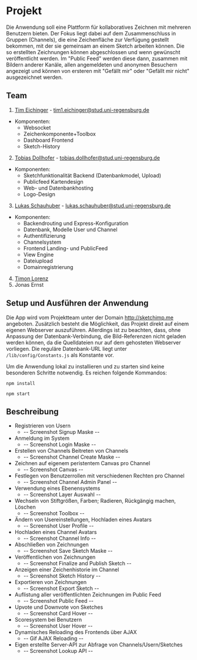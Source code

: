 # Projekt

Die Anwendung soll eine Plattform für kollaboratives Zeichnen mit mehreren Benutzern bieten. Der Fokus liegt dabei auf dem Zusammenschluss in Gruppen (Channels), die eine Zeichenfläche zur Verfügung gestellt bekommen, mit der sie gemeinsam an einem Sketch arbeiten können. Die so erstellten Zeichnungen können abgeschlossen und wenn gewünscht veröffentlicht werden. Im "Public Feed" werden diese dann, zusammen mit Bildern anderer Kanäle, allen angemeldeten und anonymen Besuchern angezeigt und können von ersteren mit "Gefällt mir" oder "Gefällt mir nicht" ausgezeichnet werden.

## Team

1. [Tim Eichinger](https://github.com/eichingertim) - tim1.eichinger@stud.uni-regensburg.de
  * Komponenten: 
    * Websocket 
    * Zeichenkomponente+Toolbox
    * Dashboard Frontend
    * Sketch-History
2. [Tobias Dollhofer](https://github.com/tobiasdollhofer) - tobias.dollhofer@stud.uni-regensburg.de
  * Komponenten: 
    * Sketchfunktionalität Backend (Datenbankmodel, Upload) 
    * Publicfeed Kartendesign 
    * Web- und Datenbankhosting
    * Logo-Design
3. [Lukas Schauhuber](https://github.com/luggaesch) - lukas.schauhuber@stud.uni-regensburg.de
  * Komponenten: 
    * Backendrouting und Express-Konfiguration
    * Datenbank, Modelle User und Channel
    * Authentifizierung
    * Channelsystem
    * Frontend Landing- und PublicFeed
    * View Engine
    * Dateiupload
    * Domainregistrierung
4. [Timon Lorenz](https://github.com/TimmensOne)
5. Jonas Ernst

## Setup und Ausführen der Anwendung

Die App wird vom Projektteam unter der Domain http://sketchimp.me angeboten.
Zusätzlich besteht die Möglichkeit, das Projekt direkt auf einem eigenen Webserver auszuführen.
Allerdings ist zu beachten, dass, ohne Anpassung der Datenbank-Verbindung, die Bild-Referenzen nicht geladen werden können, da die Quelldateien nur auf dem gehosteten Webserver vorliegen. Die reguläre Datenbank-URL liegt unter `/lib/config/Constants.js` als Konstante vor.

Um die Anwendung lokal zu installieren und zu starten sind keine besonderen Schritte notwendig. 
Es reichen folgende Kommandos:

```npm install```

```npm start```

## Beschreibung

* Registrieren von Usern
  * -- Screenshot Signup Maske --
* Anmeldung im System
  * -- Screenshot Login Maske --
* Erstellen von Channels Beitreten von Channels
  * -- Screenshot Channel Create Maske --
* Zeichnen auf eigenem peristentem Canvas pro Channel
  * -- Screenshot Canvas --
* Festlegen von Benutzerrollen mit verschiedenen Rechten pro Channel
  * -- Screenshot Channel Admin Panel --
* Verwendung eines Ebenensystems
  * -- Screenshot Layer Auswahl --
* Wechseln von Stiftgrößen, Farben; Radieren, Rückgängig machen, Löschen
  * -- Screenshot Toolbox --
* Ändern von Usereinstellungen, Hochladen eines Avatars
  * -- Screenshot User Profile --
* Hochladen eines Channel Avatars
  * -- Screenshot Channel Info --
* Abschließen von Zeichnungen
  * -- Screenshot Save Sketch Maske --
* Veröffentlichen von Zeichnungen
  * -- Screenshot Finalize and Publish Sketch --
* Anzeigen einer Zeichenhistorie im Channel
  * -- Screenshot Sketch History --
* Exportieren von Zeichnungen
  * -- Screenshot Export Sketch --
* Auflistung aller veröffentlichten Zeichnungen im Public Feed
  * -- Screenshot Public Feed --
* Upvote und Downvote von Sketches
  * -- Screenshot Card Hover --
* Scoresystem bei Benutzern
  * -- Screenshot User Hover --
* Dynamisches Reloading des Frontends über AJAX
  * -- Gif AJAX Reloading --
* Eigen erstellte Server-API zur Abfrage von Channels/Usern/Sketches
  * -- Screenshot Lookup API --
